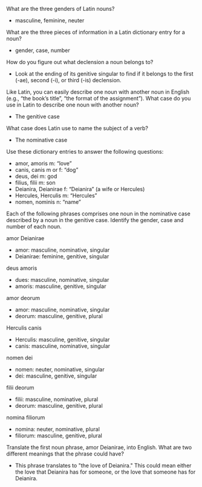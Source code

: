 What are the three genders of Latin nouns?
- masculine, feminine, neuter

What are the three pieces of information in a Latin dictionary entry for a noun?
- gender, case, number

How do you figure out what declension a noun belongs to?
- Look at the ending of its genitive singular to find if it belongs to the first (-ae), second (-i), or third (-is) declension.

Like Latin, you can easily describe one noun with another noun in English (e.g., “the book’s title”, “the format of the assignment”). What case do you use in Latin to describe one noun with another noun?
- The genitive case

What case does Latin use to name the subject of a verb?
- The nominative case

Use these dictionary entries to answer the following questions:
- amor, amoris m: “love”
- canis, canis m or f: “dog”
- deus, dei m: god
- filius, filii m: son
- Deianira, Deianirae f: “Deianira” (a wife or Hercules)
- Hercules, Herculis m: “Hercules”
- nomen, nominis n: “name”

Each of the following phrases comprises one noun in the nominative case described by a noun in the genitive case. Identify the gender, case and number of each noun.

amor Deianirae
- amor: masculine, nominative, singular
- Deianirae: feminine, genitive, singular

deus amoris
- dues: masculine, nominative, singular
- amoris: masculine, genitive, singular

amor deorum
- amor: masculine, nominative, singular
- deorum: masculine, genitive, plural

Herculis canis
- Herculis: masculine, genitive, singular
- canis: masculine, nominative, singular

nomen dei
- nomen: neuter, nominative, singular
- dei: masculine, genitive, singular

filii deorum
- filii: masculine, nominative, plural
- deorum: masculine, genitive, plural

nomina filiorum
- nomina: neuter, nominative, plural
- filiorum: masculine, genitive, plural

Translate the first noun phrase, amor Deianirae, into English. What are two different meanings that the phrase could have?
- This phrase translates to "the love of Deianira." This could mean either the love that Deianira has for someone, or the love that someone has for Deianira.
